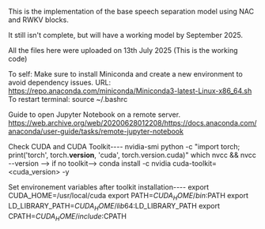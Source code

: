 This is the implementation of the base speech separation model using NAC and RWKV blocks.

It still isn't complete, but will have a working model by September 2025.

All the files here were uploaded on 13th July 2025 (This is the working code)

To self:
Make sure to install Miniconda and create a new environment to avoid dependency issues.
URL: https://repo.anaconda.com/miniconda/Miniconda3-latest-Linux-x86_64.sh
To restart terminal: source ~/.bashrc

Guide to open Jupyter Notebook on a remote server.
https://web.archive.org/web/20200628012208/https://docs.anaconda.com/anaconda/user-guide/tasks/remote-jupyter-notebook

Check CUDA and CUDA Toolkit----
nvidia-smi
python -c "import torch; print('torch', torch.__version__, 'cuda', torch.version.cuda)"
which nvcc && nvcc --version  --> if no toolkit--> conda install -c nvidia cuda-toolkit=<cuda_version> -y

Set environement variables after toolkit installation----
export CUDA_HOME=/usr/local/cuda
export PATH=$CUDA_HOME/bin:$PATH
export LD_LIBRARY_PATH=$CUDA_HOME/lib64:$LD_LIBRARY_PATH
export CPATH=$CUDA_HOME/include:$CPATH

